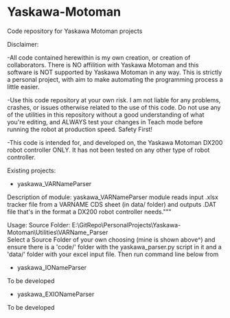 # Yaskawa-Motoman
Code repository for Yaskawa Motoman projects

Disclaimer:

-All code contained herewithin is my own creation, or creation of collaborators. There is NO affilition with Yaskawa Motoman and this software is NOT supported
by Yaskawa Motoman in any way. This is strictly a personal project, with aim to make automating the programming process a little easier.

-Use this code repository at your own risk. I am not liable for any problems, crashes, or issues otherwise related to the use of this code. Do not use any of the utilities in this repository without a good understanding of what you're editing, and ALWAYS test your changes in Teach mode before running the robot at production speed. Safety First!

-This code is intended for, and developed on, the Yaskawa Motoman DX200 robot controller ONLY. It has not been tested on any other type of robot controller.

Existing projects:
- yaskawa_VARNameParser

Description of module: yaskawa_VARNameParser module reads input .xlsx tracker file from a VARNAME CDS sheet (in data/ folder) and outputs .DAT file that's in the format a DX200 robot controller needs."""

Usage:
Source Folder: E:\GitRepo\PersonalProjects\Yaskawa-Motoman\Utilities\VARName_Parser\
Select a Source Folder of your own choosing (mine is shown above^) and ensure 
there is a 'code/' folder with the yaskawa_parser.py script in it and 
a 'data/' folder with your excel input file.  Then run command line below from

- yaskawa_IONameParser

To be developed

- yaskawa_EXIONameParser

To be developed
